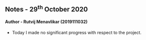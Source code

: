 ## Notes - 29<sup>th</sup> October 2020

#### Author - Rutvij Menavlikar (2019111032)

- Today I made no significant progress with respect to the project.